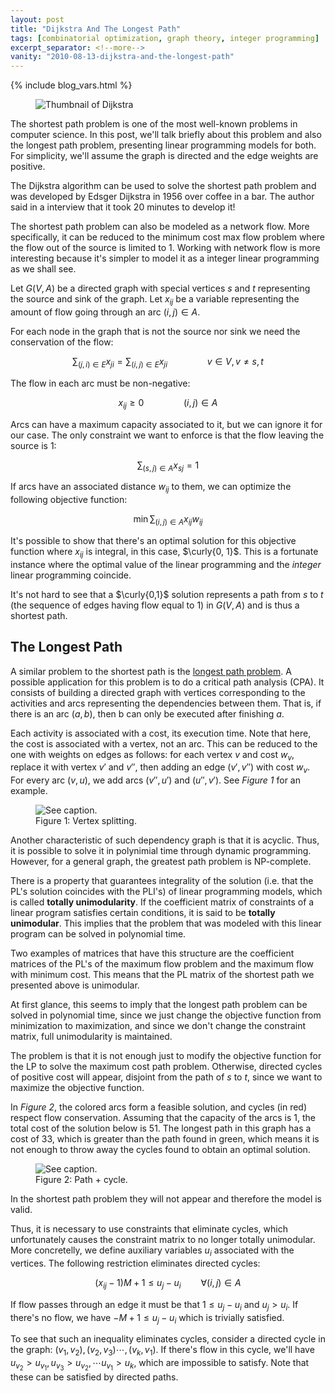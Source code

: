 ```yaml
---
layout: post
title: "Dijkstra And The Longest Path"
tags: [combinatorial optimization, graph theory, integer programming]
excerpt_separator: <!--more-->
vanity: "2010-08-13-dijkstra-and-the-longest-path"
---
```


{% include blog_vars.html %}

<figure class="image_float_left">
  <img src="{{resources_path}}/dijkstra.png" alt="Thumbnail of Dijkstra" />
</figure>

The shortest path problem is one of the most well-known problems in computer science. In this post, we'll talk briefly about this problem and also the longest path problem, presenting linear programming models for both. For simplicity, we'll assume the graph is directed and the edge weights are positive.

<!--more-->

The Dijkstra algorithm can be used to solve the shortest path problem and was developed by Edsger Dijkstra in 1956 over coffee in a bar. The author said in a interview that it took 20 minutes to develop it!

The shortest path problem can also be modeled as a network flow. More specifically, it can be reduced to the minimum cost max flow problem where the flow out of the source is limited to 1. Working with network flow is more interesting because it's simpler to model it as a integer linear programming as we shall see.

Let $G(V, A)$ be a directed graph with special vertices $s$ and $t$ representing the source and sink of the graph. Let $x_{ij}$ be a variable representing the amount of flow going through an arc $(i, j) \in A$.

For each node in the graph that is not the source nor sink we need the conservation of the flow:

$$\sum_{(j, i) \in E} x_{ji} = \sum_{(i, j) \in E} x_{ji} \qquad \qquad v \in V, v \neq s, t$$

The flow in each arc must be non-negative:

$$x_{ij} \ge 0 \qquad \qquad (i, j) \in A $$

Arcs can have a maximum capacity associated to it, but we can ignore it for our case. The only constraint we want to enforce is that the flow leaving the source is 1:

$$\sum_{(s, j) \in A} x_{sj} = 1$$

If arcs have an associated distance $w_{ij}$ to them, we can optimize the following objective function:

$$\min \sum_{(i, j) \in A} x_{ij} w_{ij}$$

It's possible to show that there's an optimal solution for this objective function where $x_{ij}$ is integral, in this case, $\curly{0, 1}$. This is a fortunate instance where the optimal value of the linear programming and the *integer* linear programming coincide.

It's not hard to see that a $\curly{0,1}$ solution represents a path from $s$ to $t$ (the sequence of edges having flow equal to 1) in $G(V, A)$ and is thus a shortest path.

## The Longest Path

A similar problem to the shortest path is the [longest path problem](https://en.wikipedia.org/wiki/Longest_path_problem). A possible application for this problem is to do a critical path analysis (CPA). It consists of building a directed graph with vertices corresponding to the activities and arcs representing the dependencies between them. That is, if there is an arc $(a, b)$, then b can only be executed after finishing $a$.

Each activity is associated with a cost, its execution time. Note that here, the cost is associated with a vertex, not an arc. This can be reduced to the one with weights on edges as follows: for each vertex $v$ and cost $w_v$, replace it with vertex $v'$ and $v''$, then adding an edge $(v',v'')$ with cost $w_v$. For every arc $(v, u)$, we add arcs $(v'', u')$ and $(u'', v')$. See *Figure 1* for an example.

<figure class="center_children">
  <img src="{{resources_path}}/vertexsplit32.png" alt="See caption." />
  <figcaption>Figure 1: Vertex splitting.</figcaption>
</figure>

Another characteristic of such dependency graph is that it is acyclic. Thus, it is possible to solve it in polynimial time through dynamic programming. However, for a general graph, the greatest path problem is NP-complete.

There is a property that guarantees integrality of the solution (i.e. that the PL's solution coincides with the PLI's) of linear programming models, which is called **totally unimodularity**. If the coefficient matrix of constraints of a linear program satisfies certain conditions, it is said to be **totally unimodular**. This implies that the problem that was modeled with this linear program can be solved in polynomial time.

Two examples of matrices that have this structure are the coefficient matrices of the PL's of the maximum flow problem and the maximum flow with minimum cost. This means that the PL matrix of the shortest path we presented above is unimodular.

At first glance, this seems to imply that the longest path problem can be solved in polynomial time, since we just change the objective function from minimization to maximization, and since we don't change the constraint matrix, full unimodularity is maintained.

The problem is that it is not enough just to modify the objective function for the LP to solve the maximum cost path problem. Otherwise, directed cycles of positive cost will appear, disjoint from the path of $s$ to $t$, since we want to maximize the objective function.

In *Figure 2*, the colored arcs form a feasible solution, and cycles (in red) respect flow conservation. Assuming that the capacity of the arcs is 1, the total cost of the solution below is 51. The longest path in this graph has a cost of 33, which is greater than the path found in green, which means it is not enough to throw away the cycles found to obtain an optimal solution.

<figure class="center_children">
  <img src="{{resources_path}}/counterexample.png" alt="See caption." />
  <figcaption>Figure 2: Path + cycle.</figcaption>
</figure>

In the shortest path problem they will not appear and therefore the model is valid.

Thus, it is necessary to use constraints that eliminate cycles, which unfortunately causes the constraint matrix to no longer totally unimodular. More concretelly, we define auxiliary variables $u_i$ associated with the vertices. The following restriction eliminates directed cycles:

$$(x_{ij} - 1)M + 1 \le u_j - u_i \qquad \forall (i, j) \in A$$

If flow passes through an edge it must be that $1 \le u_j - u_i$ and $u_j \gt u_i$. If there's no flow, we have $-M + 1 \le u_j - u_i$ which is trivially satisfied.

To see that such an inequality eliminates cycles, consider a directed cycle in the graph: $(v_1, v_2), (v_2, v_3) \cdots, (v_k, v_1)$. If there's flow in this cycle, we'll have $u_{v_2} \gt u_{v_1}, u_{v_3} \gt u_{v_2}, \cdots u_{v_1} \gt u_{k}$, which are impossible to satisfy. Note that these can be satisfied by directed paths.
